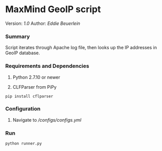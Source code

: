 # MaxMind GeoIP script

Version: *1.0*
Author: *Eddie Beuerlein*

### Summary
Script iterates through Apache log file, then looks up the IP addresses in GeoIP database.

### Requirements and Dependencies

1. Python 2.7.10 or newer

2. CLFParser from PiPy

```
pip install cflparser

```

### Configuration

1. Navigate to */configs/configs.yml*


### Run

```
python runner.py

```

